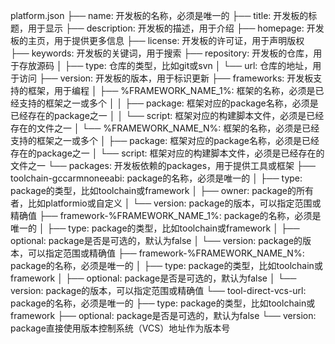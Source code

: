 platform.json
├── name: 开发板的名称，必须是唯一的
├── title: 开发板的标题，用于显示
├── description: 开发板的描述，用于介绍
├── homepage: 开发板的主页，用于提供更多信息
├── license: 开发板的许可证，用于声明版权
├── keywords: 开发板的关键词，用于搜索
├── repository: 开发板的仓库，用于存放源码
│   ├── type: 仓库的类型，比如git或svn
│   └── url: 仓库的地址，用于访问
├── version: 开发板的版本，用于标识更新
├── frameworks: 开发板支持的框架，用于编程
│   ├── %FRAMEWORK_NAME_1%: 框架的名称，必须是已经支持的框架之一或多个
│   │   ├── package: 框架对应的package名称，必须是已经存在的package之一
│   │   └── script: 框架对应的构建脚本文件，必须是已经存在的文件之一
│   └── %FRAMEWORK_NAME_N%: 框架的名称，必须是已经支持的框架之一或多个
│       ├── package: 框架对应的package名称，必须是已经存在的package之一
│       └── script: 框架对应的构建脚本文件，必须是已经存在的文件之一
└── packages: 开发板依赖的packages，用于提供工具或框架
    ├── toolchain-gccarmnoneeabi: package的名称，必须是唯一的
    │   ├── type: package的类型，比如toolchain或framework
    │   ├── owner: package的所有者，比如platformio或自定义
    │   └── version: package的版本，可以指定范围或精确值
    ├── framework-%FRAMEWORK_NAME_1%: package的名称，必须是唯一的
    │   ├── type: package的类型，比如toolchain或framework
    │   ├── optional: package是否是可选的，默认为false
    │   └── version: package的版本，可以指定范围或精确值
    ├── framework-%FRAMEWORK_NAME_N%: package的名称，必须是唯一的
    │   ├── type: package的类型，比如toolchain或framework
    │   ├── optional: package是否是可选的，默认为false
    │   └── version: package的版本，可以指定范围或精确值
    └── tool-direct-vcs-url: package的名称，必须是唯一的
        ├── type: package的类型，比如toolchain或framework
        ├── optional: package是否是可选的，默认为false
        └── version: package直接使用版本控制系统（VCS）地址作为版本号



